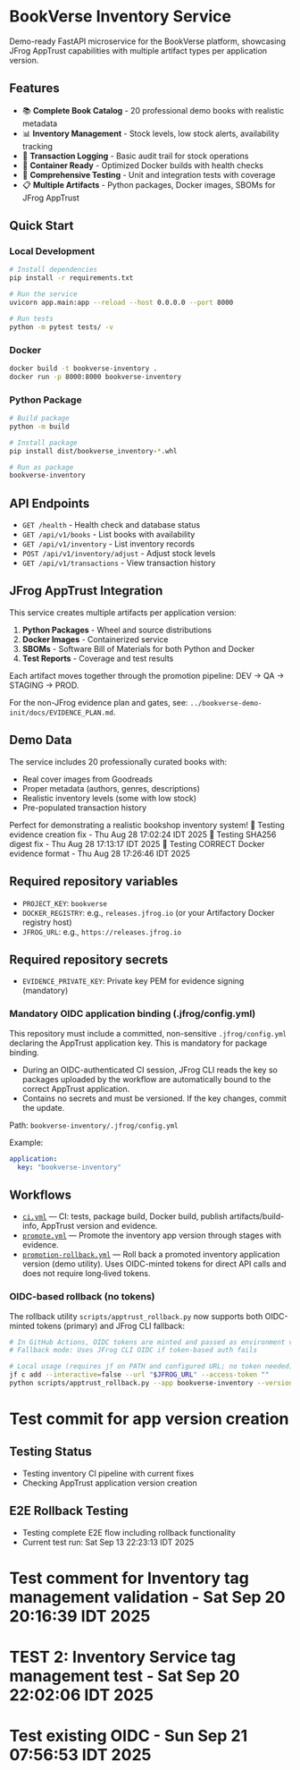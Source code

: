 # BookVerse Inventory Service

Demo-ready FastAPI microservice for the BookVerse platform, showcasing JFrog AppTrust capabilities with multiple artifact types per application version.

## Features

- 📚 **Complete Book Catalog** - 20 professional demo books with realistic metadata
- 📊 **Inventory Management** - Stock levels, low stock alerts, availability tracking
- 🔄 **Transaction Logging** - Basic audit trail for stock operations
- 🐳 **Container Ready** - Optimized Docker builds with health checks
- 🧪 **Comprehensive Testing** - Unit and integration tests with coverage
- 📋 **Multiple Artifacts** - Python packages, Docker images, SBOMs for JFrog AppTrust

## Quick Start

### Local Development

```bash
# Install dependencies
pip install -r requirements.txt

# Run the service
uvicorn app.main:app --reload --host 0.0.0.0 --port 8000

# Run tests
python -m pytest tests/ -v
```

### Docker

```bash
docker build -t bookverse-inventory .
docker run -p 8000:8000 bookverse-inventory
```

### Python Package

```bash
# Build package
python -m build

# Install package
pip install dist/bookverse_inventory-*.whl

# Run as package
bookverse-inventory
```

## API Endpoints

- `GET /health` - Health check and database status
- `GET /api/v1/books` - List books with availability
- `GET /api/v1/inventory` - List inventory records
- `POST /api/v1/inventory/adjust` - Adjust stock levels
- `GET /api/v1/transactions` - View transaction history

## JFrog AppTrust Integration

This service creates multiple artifacts per application version:

1. **Python Packages** - Wheel and source distributions
2. **Docker Images** - Containerized service
3. **SBOMs** - Software Bill of Materials for both Python and Docker
4. **Test Reports** - Coverage and test results

Each artifact moves together through the promotion pipeline: DEV → QA → STAGING → PROD.

For the non-JFrog evidence plan and gates, see: `../bookverse-demo-init/docs/EVIDENCE_PLAN.md`.

## Demo Data

The service includes 20 professionally curated books with:

- Real cover images from Goodreads
- Proper metadata (authors, genres, descriptions)
- Realistic inventory levels (some with low stock)
- Pre-populated transaction history

Perfect for demonstrating a realistic bookshop inventory system!
🧪 Testing evidence creation fix - Thu Aug 28 17:02:24 IDT 2025
🧪 Testing SHA256 digest fix - Thu Aug 28 17:13:17 IDT 2025
🔄 Testing CORRECT Docker evidence format - Thu Aug 28 17:26:46 IDT 2025

## Required repository variables

- `PROJECT_KEY`: `bookverse`
- `DOCKER_REGISTRY`: e.g., `releases.jfrog.io` (or your Artifactory Docker registry host)
- `JFROG_URL`: e.g., `https://releases.jfrog.io`

## Required repository secrets

- `EVIDENCE_PRIVATE_KEY`: Private key PEM for evidence signing (mandatory)

### Mandatory OIDC application binding (.jfrog/config.yml)

This repository must include a committed, non-sensitive `.jfrog/config.yml` declaring the AppTrust application key. This is mandatory for package binding.

- During an OIDC-authenticated CI session, JFrog CLI reads the key so packages uploaded by the workflow are automatically bound to the correct AppTrust application.
- Contains no secrets and must be versioned. If the key changes, commit the update.

Path: `bookverse-inventory/.jfrog/config.yml`

Example:

```yaml
application:
  key: "bookverse-inventory"
```

## Workflows

- [`ci.yml`](.github/workflows/ci.yml) — CI: tests, package build, Docker build, publish artifacts/build-info, AppTrust version and evidence.
- [`promote.yml`](.github/workflows/promote.yml) — Promote the inventory app version through stages with evidence.
- [`promotion-rollback.yml`](.github/workflows/promotion-rollback.yml) — Roll back a promoted inventory application version (demo utility). Uses OIDC-minted tokens for direct API calls and does not require long‑lived tokens.

### OIDC-based rollback (no tokens)

The rollback utility `scripts/apptrust_rollback.py` now supports both OIDC-minted tokens (primary) and JFrog CLI fallback:

```bash
# In GitHub Actions, OIDC tokens are minted and passed as environment variables
# Fallback mode: Uses JFrog CLI OIDC if token-based auth fails

# Local usage (requires jf on PATH and configured URL; no token needed):
jf c add --interactive=false --url "$JFROG_URL" --access-token ""
python scripts/apptrust_rollback.py --app bookverse-inventory --version 1.2.3
```
# Test commit for app version creation

## Testing Status
- Testing inventory CI pipeline with current fixes
- Checking AppTrust application version creation


## E2E Rollback Testing
- Testing complete E2E flow including rollback functionality
- Current test run: Sat Sep 13 22:23:13 IDT 2025
# Test comment for Inventory tag management validation - Sat Sep 20 20:16:39 IDT 2025
# TEST 2: Inventory Service tag management test - Sat Sep 20 22:02:06 IDT 2025
# Test existing OIDC - Sun Sep 21 07:56:53 IDT 2025
